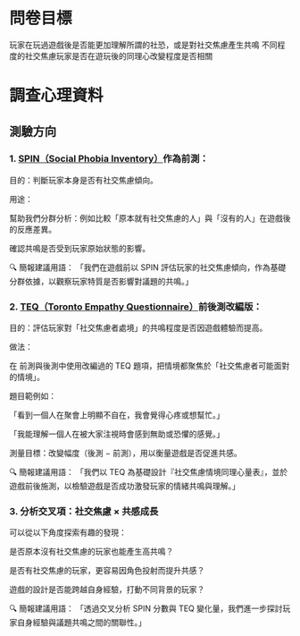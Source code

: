 # 問卷目標
玩家在玩過遊戲後是否能更加理解所謂的社恐，或是對社交焦慮產生共鳴
不同程度的社交焦慮玩家是否在遊玩後的同理心改變程度是否相關
# 調查心理資料
## 測驗方向
### 1. [SPIN（Social Phobia Inventory）](https://psychology-tools.com/test/spin)作為前測：
目的：判斷玩家本身是否有社交焦慮傾向。

用途：

幫助我們分群分析：例如比較「原本就有社交焦慮的人」與「沒有的人」在遊戲後的反應差異。

確認共鳴是否受到玩家原始狀態的影響。

🔍 簡報建議用語：
「我們在遊戲前以 SPIN 評估玩家的社交焦慮傾向，作為基礎分群依據，以觀察玩家特質是否影響對議題的共鳴。」

### 2. [TEQ（Toronto Empathy Questionnaire）](https://psychology-tools.com/test/toronto-empathy-questionnaire)前後測改編版：
目的：評估玩家對「社交焦慮者處境」的共鳴程度是否因遊戲體驗而提高。

做法：

在 前測與後測中使用改編過的 TEQ 題項，把情境都聚焦於「社交焦慮者可能面對的情境」。

題目範例如：

「看到一個人在聚會上明顯不自在，我會覺得心疼或想幫忙。」

「我能理解一個人在被大家注視時會感到無助或恐懼的感覺。」

測量目標：改變幅度（後測 − 前測），用以衡量遊戲是否促進共感。

🔍 簡報建議用語：
「我們以 TEQ 為基礎設計『社交焦慮情境同理心量表』，並於遊戲前後施測，以檢驗遊戲是否成功激發玩家的情緒共鳴與理解。」

### 3. 分析交叉項：社交焦慮 × 共感成長
可以從以下角度探索有趣的發現：

是否原本沒有社交焦慮的玩家也能產生高共鳴？

是否有社交焦慮的玩家，更容易因角色投射而提升共感？

遊戲的設計是否能跨越自身經驗，打動不同背景的玩家？

🔍 簡報建議用語：
「透過交叉分析 SPIN 分數與 TEQ 變化量，我們進一步探討玩家自身經驗與議題共鳴之間的關聯性。」
